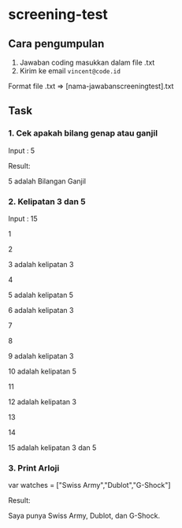 # screening-test

## Cara pengumpulan

1. Jawaban coding masukkan dalam file .txt
2. Kirim ke email `vincent@code.id`

Format file .txt => [nama-jawabanscreeningtest].txt

## Task

### 1. Cek apakah bilang genap atau ganjil

Input : 5

Result:

5 adalah Bilangan Ganjil

### 2. Kelipatan 3 dan 5

Input : 15

1

2

3 adalah kelipatan 3

4

5 adalah kelipatan 5

6 adalah kelipatan 3

7

8

9 adalah kelipatan 3

10 adalah kelipatan 5

11

12 adalah kelipatan 3

13

14

15 adalah kelipatan 3 dan 5

### 3. Print Arloji

var watches = ["Swiss Army","Dublot","G-Shock"]

Result:

Saya punya Swiss Army, Dublot, dan G-Shock.
